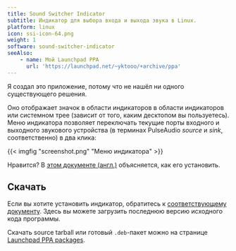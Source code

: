 ```yaml
---
title: Sound Switcher Indicator
subtitle: Индикатор для выбора входа и выхода звука в Linux.
platform: linux
icon: ssi-icon-64.png
weight: 1
software: sound-switcher-indicator
seeAlso:
    - name: Мой Launchpad PPA
      url: 'https://launchpad.net/~yktooo/+archive/ppa'
---
```


Я создал это приложение, потому что не нашёл ни одного существующего решения.

Оно отображает значок в области индикаторов в области индикаторов или системном трее (зависит от того, каким десктопом вы пользуетесь). Меню индикатора позволяет переключать текущие порты входного и выходного звукового устройства (в терминах PulseAudio *source* и *sink*, соответственно) в два клика:

{{< imgfig "screenshot.png" "Меню индикатора" >}}

Нравится? В [этом документе (англ.)](https://github.com/yktoo/indicator-sound-switcher/blob/dev/doc/install.md) объясняется, как его установить.

## Скачать

Если вы хотите установить индикатор, обратитесь к [соответствующему документу](https://github.com/yktoo/indicator-sound-switcher/blob/dev/doc/install.md). Здесь вы можете загрузить последнюю версию исходного кода программы.

<!-- TODO List downloads and source code -->

Скачать source tarball или готовый `.deb`-пакет можно на странице [Launchpad PPA packages](https://launchpad.net/~yktooo/+archive/ppa/+packages).
